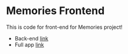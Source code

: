 # Memories Frontend

This is code for front-end for Memories project!

* Back-end [link](https://github.com/HristijanGjorgjioski/Memories-Backend)
* Full app [link](https://github.com/HristijanGjorgjioski/memories)
